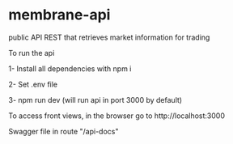 # membrane-api
public API REST that retrieves market information for trading

To run the api

1- Install all dependencies with npm i

2- Set .env file

3- npm run dev (will run api in port 3000 by default)

To access front views, in the browser go to http://localhost:3000

Swagger file in route "/api-docs"
